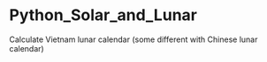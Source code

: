 # Python_Solar_and_Lunar
Calculate Vietnam lunar calendar (some different with Chinese lunar calendar)
